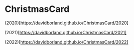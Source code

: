 # ChristmasCard

(2020)[https://davidborland.github.io/ChristmasCard/2020]

(2021)[https://davidborland.github.io/ChristmasCard/2021]

(2022)[https://davidborland.github.io/ChristmasCard/2022]
